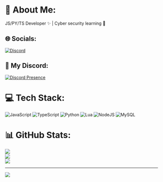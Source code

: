 # 💫 About Me:
JS/PY/TS Developer ✨ | Cyber security learning 🚀


## 🌐 Socials:
[![Discord](https://img.shields.io/badge/Discord-%237289DA.svg?logo=discord&logoColor=white)](https://discord.gg/https://discord.com/users/1095592017121251400) 

## 🚀 My Discord:
[![Discord Presence](https://lanyard.cnrad.dev/api/1095592017121251400)](discord.com/users/1095592017121251400)

# 💻 Tech Stack:
![JavaScript](https://img.shields.io/badge/javascript-%23323330.svg?style=for-the-badge&logo=javascript&logoColor=%23F7DF1E) ![TypeScript](https://img.shields.io/badge/typescript-%23007ACC.svg?style=for-the-badge&logo=typescript&logoColor=white) ![Python](https://img.shields.io/badge/python-3670A0?style=for-the-badge&logo=python&logoColor=ffdd54) ![Lua](https://img.shields.io/badge/lua-%232C2D72.svg?style=for-the-badge&logo=lua&logoColor=white) ![NodeJS](https://img.shields.io/badge/node.js-6DA55F?style=for-the-badge&logo=node.js&logoColor=white) ![MySQL](https://img.shields.io/badge/mysql-%2300000f.svg?style=for-the-badge&logo=mysql&logoColor=white)
# 📊 GitHub Stats:
![](https://github-readme-stats.vercel.app/api?username=clpzs&theme=monokai&hide_border=false&include_all_commits=false&count_private=false)<br/>
![](https://github-readme-streak-stats.herokuapp.com/?user=clpzs&theme=monokai&hide_border=false)<br/>
![](https://github-readme-stats.vercel.app/api/top-langs/?username=clpzs&theme=monokai&hide_border=false&include_all_commits=false&count_private=false&layout=compact)

---
[![](https://visitcount.itsvg.in/api?id=clpzs&icon=0&color=0)](https://visitcount.itsvg.in)


